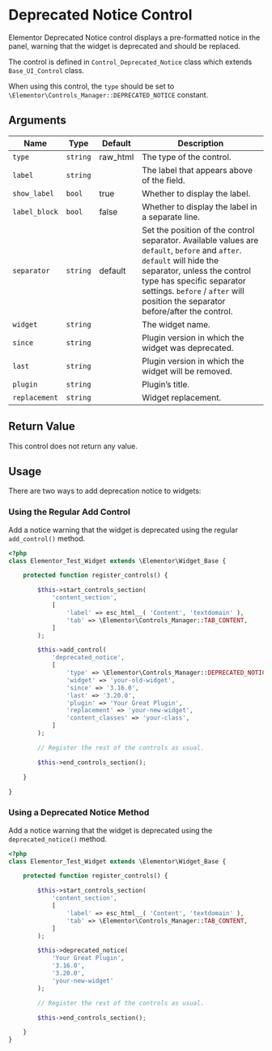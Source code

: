 # Deprecated Notice Control

<Badge type="tip" vertical="top" text="Elementor Core" /> <Badge type="warning" vertical="top" text="Basic" />

Elementor Deprecated Notice control displays a pre-formatted notice in the panel, warning that the widget is deprecated and should be replaced.

The control is defined in `Control_Deprecated_Notice` class which extends `Base_UI_Control` class.

When using this control, the `type` should be set to `\Elementor\Controls_Manager::DEPRECATED_NOTICE` constant.

## Arguments

<table>
	<thead>
		<tr>
			<th>Name</th>
			<th>Type</th>
			<th>Default</th>
			<th>Description</th>
		</tr>
	</thead>
	<tbody>
		<tr>
			<td><code>type</code></td>
			<td><code>string</code></td>
			<td>raw_html</td>
			<td>The type of the control.</td>
		</tr>
		<tr>
			<td><code>label</code></td>
			<td><code>string</code></td>
			<td></td>
			<td>The label that appears above of the field.</td>
		</tr>
		<tr>
			<td><code>show_label</code></td>
			<td><code>bool</code></td>
			<td>true</td>
			<td>Whether to display the label.</td>
		</tr>
		<tr>
			<td><code>label_block</code></td>
			<td><code>bool</code></td>
			<td>false</td>
			<td>Whether to display the label in a separate line.</td>
		</tr>
		<tr>
			<td><code>separator</code></td>
			<td><code>string</code></td>
			<td>default</td>
			<td>Set the position of the control separator. Available values are <code>default</code>, <code>before</code> and <code>after</code>. <code>default</code> will hide the separator, unless the control type has specific separator settings. <code>before</code> / <code>after</code> will position the separator before/after the control.</td>
		</tr>
		<tr>
			<td><code>widget</code></td>
			<td><code>string</code></td>
			<td></td>
			<td>The widget name.</td>
		</tr>
		<tr>
			<td><code>since</code></td>
			<td><code>string</code></td>
			<td></td>
			<td>Plugin version in which the widget was deprecated.</td>
		</tr>
		<tr>
			<td><code>last</code></td>
			<td><code>string</code></td>
			<td></td>
			<td>Plugin version in which the widget will be removed.</td>
		</tr>
		<tr>
			<td><code>plugin</code></td>
			<td><code>string</code></td>
			<td></td>
			<td>Plugin’s title.</td>
		</tr>
		<tr>
			<td><code>replacement</code></td>
			<td><code>string</code></td>
			<td></td>
			<td>Widget replacement.</td>
		</tr>
	</tbody>
</table>

## Return Value

This control does not return any value.

## Usage

There are two ways to add deprecation notice to widgets:

### Using the Regular Add Control

Add a notice warning that the widget is deprecated using the regular `add_control()` method.

```php {14-25}
<?php
class Elementor_Test_Widget extends \Elementor\Widget_Base {

	protected function register_controls() {

		$this->start_controls_section(
			'content_section',
			[
				'label' => esc_html__( 'Content', 'textdomain' ),
				'tab' => \Elementor\Controls_Manager::TAB_CONTENT,
			]
		);

		$this->add_control(
			'deprecated_notice',
			[
				'type' => \Elementor\Controls_Manager::DEPRECATED_NOTICE,
				'widget' => 'your-old-widget',
				'since' => '3.16.0',
				'last' => '3.20.0',
				'plugin' => 'Your Great Plugin',
				'replacement' => 'your-new-widget',
				'content_classes' => 'your-class',
			]
		);

		// Register the rest of the controls as usual.

		$this->end_controls_section();

	}

}
```

### Using a Deprecated Notice Method

Add a notice warning that the widget is deprecated using the `deprecated_notice()` method.

```php {14-19}
<?php
class Elementor_Test_Widget extends \Elementor\Widget_Base {

	protected function register_controls() {

		$this->start_controls_section(
			'content_section',
			[
				'label' => esc_html__( 'Content', 'textdomain' ),
				'tab' => \Elementor\Controls_Manager::TAB_CONTENT,
			]
		);

		$this->deprecated_notice(
			'Your Great Plugin',
			'3.16.0',
			'3.20.0',
			'your-new-widget'
		);

		// Register the rest of the controls as usual.

		$this->end_controls_section();

	}
}
```
